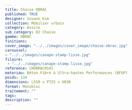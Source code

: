 ```yaml
---
title: Chaise OBRAC 
published: TRUE
designer: Sovann Kim
collection: Mobilier urbain
category: Assise
sub_category: 02 Chaise
gamme: OBRAC 
finitions: 
cover_image: "../../images/cover_image/chaise-obrac.jpg"
caroussel: 
- "../../images/canape-stamp-lisse.jpg"
filaire: 
 - "../../images/canape-stamp-lisse.jpg"
reference: CHOBRAC0101
materiau: Béton Fibré à Ultra-hautes Performances (BFUP)
poids: 134
dimensions: L550 x P725 x H930
format: Monobloc
traitement: ""
tags: 
description: ""
---
```

